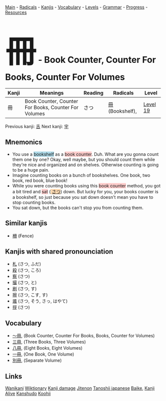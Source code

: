 <style> bigfont {font-size: 100px}</style>
[Main](../README.md) -
[Radicals](../radicals.md) -
[Kanjis](../kanjis.md) -
[Vocabulary](../vocabulary.md) -
[Levels](../levels.md) -
[Grammar](../grammar.md) - 
[Progress](../progress.md) -
[Resources](../resources.md)
# <bigfont> 冊</bigfont> - Book Counter, Counter For Books, Counter For Volumes 

| Kanji | Meanings | Reading | Radicals | Level |
| --- | --- | --- | --- | --- |
| 冊 | Book Counter, Counter For Books, Counter For Volumes | さつ | [冊](../radicals/冊.md) (Bookshelf),  | [Level 19](../levels/wk_level19.md) |

Previous kanji: [舌](舌.md) Next kanji: [宇](宇.md) 

## Mnemonics
 * You use a <span style="background-color:#ADD8E6"> bookshelf</span> as a <span style="background-color:#ffcccb"> book counter</span>. Duh. What are you gonna count them one by one? Okay, well maybe, but you should count them while they're nice and organized and on shelves. Otherwise counting is going to be a huge pain.
* Imagine counting books on a bunch of bookshelves. One book, two book, red book, blue book!
* While you were counting books using this <span style="background-color:#ffcccb"> book counter</span> method, you got a bit tired and <span style="background-color:#ffcccb"> sat</span> (<span style="background-color:#fed8b1"> [さつ](https://jisho.org/search/さつ)</span>) down. But lucky for you, your books counter is a bookshelf, so just because you sat down doesn't mean you have to stop counting books.
* You sat down, but the books can't stop you from counting them.


## Similar kanjis
 * [柵](柵.md) (Fence)



## Kanjis with shared pronounciation
 * [札](札.md) (さつ, ふだ)
* [殺](殺.md) (さつ, ころ)
* [察](察.md) (さつ)
* [撮](撮.md) (さつ, と)
* [刷](刷.md) (さつ, す)
* [擦](擦.md) (さつ, こす, す)
* [颯](颯.md) (さつ, そう, さっ, はやて)
* [拶](拶.md) (さつ)



## Vocabulary
 * [〜冊](../vocabulary/冊.md), (Book Counter, Counter For Books, Books, Counter for Volumes)
* [三冊](../vocabulary/冊.md), (Three Books, Three Volumes)
* [八冊](../vocabulary/冊.md), (Eight Books, Eight Volumes)
* [一冊](../vocabulary/冊.md), (One Book, One Volume)
* [別冊](../vocabulary/冊.md), (Separate Volume)




## Links 


[Wanikani](https://www.wanikani.com/kanji/冊)
[Wiktionary](https://en.wiktionary.org/wiki/冊)
[Kanji damage](http://www.kanjidamage.com/kanji/search?utf8=✓&q=冊)
[Jitenon](https://jitenon.com/kanji/冊)
[Tanoshii japanese](https://www.tanoshiijapanese.com/dictionary/kanji.cfm?k=冊)
[Baike](https://baike.baidu.com/item/冊),
[Kanji Alive](https://app.kanjialive.com/冊)
[Kanshudo](https://www.kanshudo.com/searchmn?q=冊)
[Koohii](https://kanji.koohii.com/study/kanji/冊)
